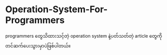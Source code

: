 # Operation-System-For-Programmers
programmers တွေသိထားသင့်တဲ့ operation system နဲ့ပတ်သတ်တဲ့ article တွေကိုတင်ဆက်ပေးသွားမှာပဲဖြစ်ပါတယ်။

